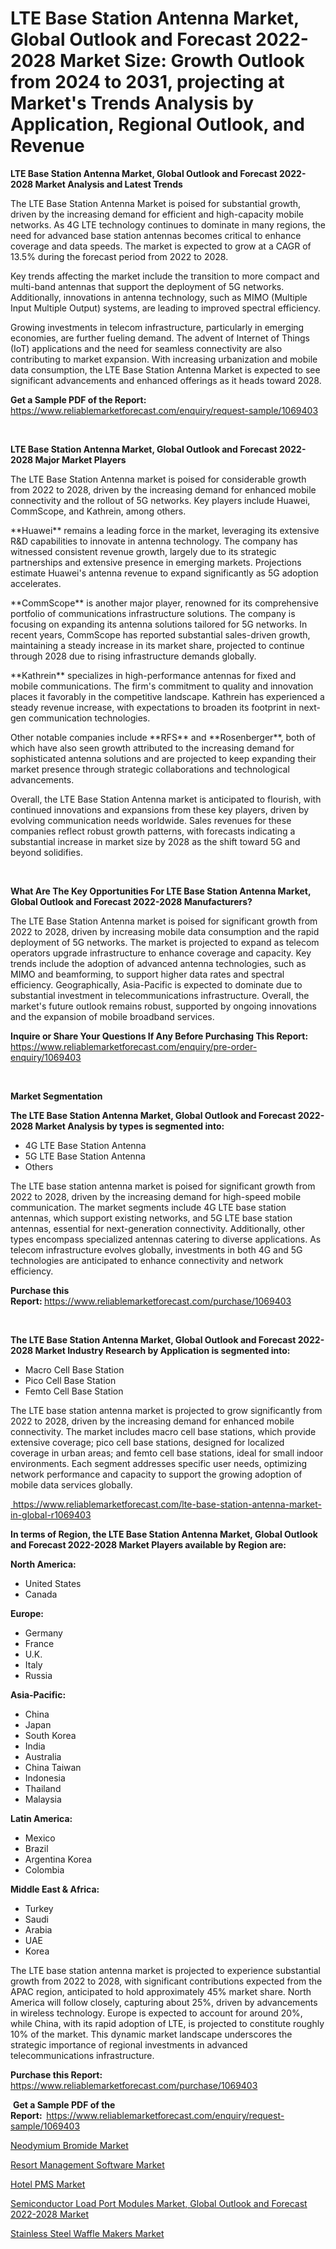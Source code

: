 <p><h1>LTE Base Station Antenna Market, Global Outlook and Forecast 2022-2028 Market Size: Growth Outlook from 2024 to 2031, projecting at Market's Trends Analysis by Application, Regional Outlook, and Revenue</h1></p><p><strong>LTE Base Station Antenna Market, Global Outlook and Forecast 2022-2028 Market Analysis and Latest Trends</strong></p>
<p><p>The LTE Base Station Antenna Market is poised for substantial growth, driven by the increasing demand for efficient and high-capacity mobile networks. As 4G LTE technology continues to dominate in many regions, the need for advanced base station antennas becomes critical to enhance coverage and data speeds. The market is expected to grow at a CAGR of 13.5% during the forecast period from 2022 to 2028. </p><p>Key trends affecting the market include the transition to more compact and multi-band antennas that support the deployment of 5G networks. Additionally, innovations in antenna technology, such as MIMO (Multiple Input Multiple Output) systems, are leading to improved spectral efficiency. </p><p>Growing investments in telecom infrastructure, particularly in emerging economies, are further fueling demand. The advent of Internet of Things (IoT) applications and the need for seamless connectivity are also contributing to market expansion. With increasing urbanization and mobile data consumption, the LTE Base Station Antenna Market is expected to see significant advancements and enhanced offerings as it heads toward 2028.</p></p>
<p><strong>Get a Sample PDF of the Report:&nbsp;</strong> <a href="https://www.reliablemarketforecast.com/enquiry/request-sample/1069403">https://www.reliablemarketforecast.com/enquiry/request-sample/1069403</a></p>
<p>&nbsp;</p>
<p><strong>LTE Base Station Antenna Market, Global Outlook and Forecast 2022-2028 Major Market Players</strong></p>
<p><p>The LTE Base Station Antenna market is poised for considerable growth from 2022 to 2028, driven by the increasing demand for enhanced mobile connectivity and the rollout of 5G networks. Key players include Huawei, CommScope, and Kathrein, among others.</p><p>**Huawei** remains a leading force in the market, leveraging its extensive R&D capabilities to innovate in antenna technology. The company has witnessed consistent revenue growth, largely due to its strategic partnerships and extensive presence in emerging markets. Projections estimate Huawei's antenna revenue to expand significantly as 5G adoption accelerates.</p><p>**CommScope** is another major player, renowned for its comprehensive portfolio of communications infrastructure solutions. The company is focusing on expanding its antenna solutions tailored for 5G networks. In recent years, CommScope has reported substantial sales-driven growth, maintaining a steady increase in its market share, projected to continue through 2028 due to rising infrastructure demands globally.</p><p>**Kathrein** specializes in high-performance antennas for fixed and mobile communications. The firm's commitment to quality and innovation places it favorably in the competitive landscape. Kathrein has experienced a steady revenue increase, with expectations to broaden its footprint in next-gen communication technologies.</p><p>Other notable companies include **RFS** and **Rosenberger**, both of which have also seen growth attributed to the increasing demand for sophisticated antenna solutions and are projected to keep expanding their market presence through strategic collaborations and technological advancements.</p><p>Overall, the LTE Base Station Antenna market is anticipated to flourish, with continued innovations and expansions from these key players, driven by evolving communication needs worldwide. Sales revenues for these companies reflect robust growth patterns, with forecasts indicating a substantial increase in market size by 2028 as the shift toward 5G and beyond solidifies.</p></p>
<p>&nbsp;</p>
<p><strong>What Are The Key Opportunities For LTE Base Station Antenna Market, Global Outlook and Forecast 2022-2028 Manufacturers?</strong></p>
<p><p>The LTE Base Station Antenna market is poised for significant growth from 2022 to 2028, driven by increasing mobile data consumption and the rapid deployment of 5G networks. The market is projected to expand as telecom operators upgrade infrastructure to enhance coverage and capacity. Key trends include the adoption of advanced antenna technologies, such as MIMO and beamforming, to support higher data rates and spectral efficiency. Geographically, Asia-Pacific is expected to dominate due to substantial investment in telecommunications infrastructure. Overall, the market's future outlook remains robust, supported by ongoing innovations and the expansion of mobile broadband services.</p></p>
<p><strong>Inquire or Share Your Questions If Any Before Purchasing This Report:</strong> <a href="https://www.reliablemarketforecast.com/enquiry/pre-order-enquiry/1069403">https://www.reliablemarketforecast.com/enquiry/pre-order-enquiry/1069403</a></p>
<p>&nbsp;</p>
<p><strong>Market Segmentation</strong></p>
<p><strong>The LTE Base Station Antenna Market, Global Outlook and Forecast 2022-2028 Market Analysis by types is segmented into:</strong></p>
<p><ul><li>4G LTE Base Station Antenna</li><li>5G LTE Base Station Antenna</li><li>Others</li></ul></p>
<p><p>The LTE base station antenna market is poised for significant growth from 2022 to 2028, driven by the increasing demand for high-speed mobile communication. The market segments include 4G LTE base station antennas, which support existing networks, and 5G LTE base station antennas, essential for next-generation connectivity. Additionally, other types encompass specialized antennas catering to diverse applications. As telecom infrastructure evolves globally, investments in both 4G and 5G technologies are anticipated to enhance connectivity and network efficiency.</p></p>
<p><strong>Purchase this Report:&nbsp;</strong><a href="https://www.reliablemarketforecast.com/purchase/1069403">https://www.reliablemarketforecast.com/purchase/1069403</a></p>
<p>&nbsp;</p>
<p><strong>The LTE Base Station Antenna Market, Global Outlook and Forecast 2022-2028 Market Industry Research by Application is segmented into:</strong></p>
<p><ul><li>Macro Cell Base Station</li><li>Pico Cell Base Station</li><li>Femto Cell Base Station</li></ul></p>
<p><p>The LTE base station antenna market is projected to grow significantly from 2022 to 2028, driven by the increasing demand for enhanced mobile connectivity. The market includes macro cell base stations, which provide extensive coverage; pico cell base stations, designed for localized coverage in urban areas; and femto cell base stations, ideal for small indoor environments. Each segment addresses specific user needs, optimizing network performance and capacity to support the growing adoption of mobile data services globally.</p></p>
<p><a href="https://www.reliablemarketforecast.com/lte-base-station-antenna-market-in-global-r1069403">&nbsp;https://www.reliablemarketforecast.com/lte-base-station-antenna-market-in-global-r1069403</a></p>
<p><strong>In terms of Region, the LTE Base Station Antenna Market, Global Outlook and Forecast 2022-2028 Market Players available by Region are:</strong></p>
<p>
    <p> <strong> North America: </strong>
        <ul>
            <li>United States</li>
            <li>Canada</li>
        </ul>
        </p> 
    <p> <strong> Europe: </strong>
        <ul>
            <li>Germany</li>
            <li>France</li>
            <li>U.K.</li>
            <li>Italy</li>
            <li>Russia</li>
        </ul>
        </p> 
    <p> <strong> Asia-Pacific: </strong>
        <ul>
            <li>China</li>
            <li>Japan</li>
            <li>South Korea</li>
            <li>India</li>
            <li>Australia</li>
            <li>China Taiwan</li>
            <li>Indonesia</li>
            <li>Thailand</li>
            <li>Malaysia</li>
        </ul>
        </p> 
    <p> <strong> Latin America: </strong>
        <ul>
            <li>Mexico</li>
            <li>Brazil</li>
            <li>Argentina Korea</li>
            <li>Colombia</li>
        </ul>
        </p> 
    <p> <strong> Middle East & Africa: </strong>
        <ul>
            <li>Turkey</li>
            <li>Saudi</li>
            <li>Arabia</li>
            <li>UAE</li>
            <li>Korea</li>
        </ul>
    </p>
    </p>
<p><p>The LTE base station antenna market is projected to experience substantial growth from 2022 to 2028, with significant contributions expected from the APAC region, anticipated to hold approximately 45% market share. North America will follow closely, capturing about 25%, driven by advancements in wireless technology. Europe is expected to account for around 20%, while China, with its rapid adoption of LTE, is projected to constitute roughly 10% of the market. This dynamic market landscape underscores the strategic importance of regional investments in advanced telecommunications infrastructure.</p></p>
<p><strong>Purchase this Report: </strong><a href="https://www.reliablemarketforecast.com/purchase/1069403">https://www.reliablemarketforecast.com/purchase/1069403</a></p>
<p>&nbsp;<strong>Get a Sample PDF of the Report:&nbsp;&nbsp;</strong><a href="https://www.reliablemarketforecast.com/enquiry/request-sample/1069403">https://www.reliablemarketforecast.com/enquiry/request-sample/1069403</a></p>
<p><strong></strong></p>
<p><p><a href="https://issuu.com/reportprime-2/docs/neodymium-bromide-market-size-2030._046ccc58022971">Neodymium Bromide Market</a></p><p><a href="https://www.linkedin.com/pulse/resort-management-software-market-outlook-forecast-from-2024-qhuef?trackingId=IoOaHzKURbuaSKnn5lP5aQ%3D%3D">Resort Management Software Market</a></p><p><a href="https://www.linkedin.com/pulse/hotel-pms-market-size-growth-industry-analysis-segmentation-3miff?trackingId=IwnjpBvdSeCQz8IJgVt4%2Bg%3D%3D">Hotel PMS Market</a></p><p><a href="https://github.com/RoccoManning/Market-Research-Report-List-6/blob/main/semiconductor-load-port-modules-market-global-outlook-and-forecast-2022-2028-market.md">Semiconductor Load Port Modules Market, Global Outlook and Forecast 2022-2028 Market</a></p><p><a href="https://medium.com/@lynchkunal821/the-stainless-steel-waffle-makers-market-is-experiencing-higher-than-anticipated-demand-compared-df6c8c8d5b3e">Stainless Steel Waffle Makers Market</a></p></p>
